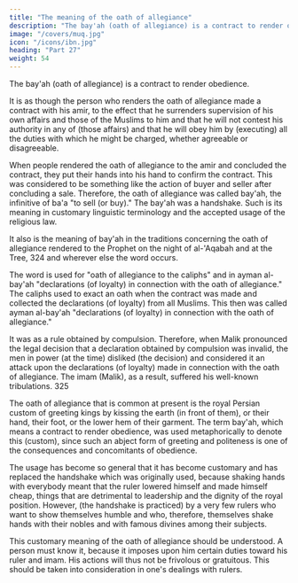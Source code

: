 ```yaml
---
title: "The meaning of the oath of allegiance"
description: "The bay'ah (oath of allegiance) is a contract to render obedience. It is as though the person who renders the oath of allegiance made a contract with his amir, to the effect that he surrenders supervision of his own affairs"
image: "/covers/muq.jpg"
icon: "/icons/ibn.jpg"
heading: "Part 27"
weight: 54
---
```




The bay'ah (oath of allegiance) is a contract to render obedience. 

It is as though the person who renders the oath of allegiance made a contract with his amir, to the effect that he surrenders supervision of his own affairs and those of the Muslims to him and that he will not contest his authority in any of (those affairs) and that he will obey him by (executing) all the duties with which he might be charged, whether agreeable or disagreeable.

When people rendered the oath of allegiance to the amir and concluded the contract, they put their hands into his hand to confirm the contract. This was considered to be something like the action of buyer and seller after concluding a sale. Therefore, the oath of allegiance was called bay'ah, the infinitive of ba'a "to sell (or buy)." The bay'ah was a handshake. Such is its meaning in customary linguistic terminology and the accepted usage of the religious law. 

It also is the meaning of bay'ah in the traditions concerning the oath of allegiance rendered to the Prophet on the night of al-'Aqabah and at the Tree, 324 and wherever else the word occurs.

The word is used for "oath of allegiance to the caliphs" and in ayman al-bay'ah "declarations (of loyalty) in connection with the oath of allegiance." The caliphs used to exact an oath when the contract was made and collected the declarations (of loyalty) from all Muslims. This then was called ayman al-bay'ah "declarations (of loyalty) in connection with the oath of allegiance." 

It was as a rule obtained by compulsion. Therefore, when Malik pronounced the legal decision that a declaration obtained by compulsion was invalid, the men in power (at the time) disliked (the decision) and considered it an attack upon the declarations (of loyalty) made in connection with the oath of allegiance. The imam (Malik), as a result, suffered his well-known tribulations. 325

The oath of allegiance that is common at present is the royal Persian custom of greeting kings by kissing the earth (in front of them), or their hand, their foot, or the lower hem of their garment. The term bay'ah, which means a contract to render obedience, was used metaphorically to denote this (custom), since such an abject form of greeting and politeness is one of the consequences and concomitants of obedience. 

The usage has become so general that it has become customary and has replaced the handshake which was originally used, because shaking hands with everybody meant that the ruler lowered himself and made himself cheap, things that are detrimental to leadership and the dignity of the royal position. However, (the handshake is practiced) by a very few rulers who want to show themselves humble and who, therefore, themselves shake hands with their nobles and with famous divines among their subjects.

This customary meaning of the oath of allegiance should be understood. A person must know it, because it imposes upon him certain duties toward his ruler and imam. His actions will thus not be frivolous or gratuitous. This should be taken into consideration in one's dealings with rulers.
